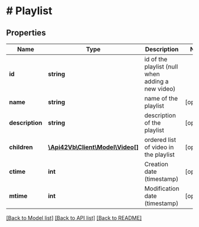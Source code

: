 # # Playlist

## Properties

Name | Type | Description | Notes
------------ | ------------- | ------------- | -------------
**id** | **string** | id of the playlist (null when adding a new video) |
**name** | **string** | name of the playlist | [optional]
**description** | **string** | description of the playlist | [optional]
**children** | [**\Api42Vb\Client\Model\Video[]**](Video.md) | ordered list of video in the playlist | [optional]
**ctime** | **int** | Creation date (timestamp) | [optional]
**mtime** | **int** | Modification date (timestamp) | [optional]

[[Back to Model list]](../../README.md#models) [[Back to API list]](../../README.md#endpoints) [[Back to README]](../../README.md)
